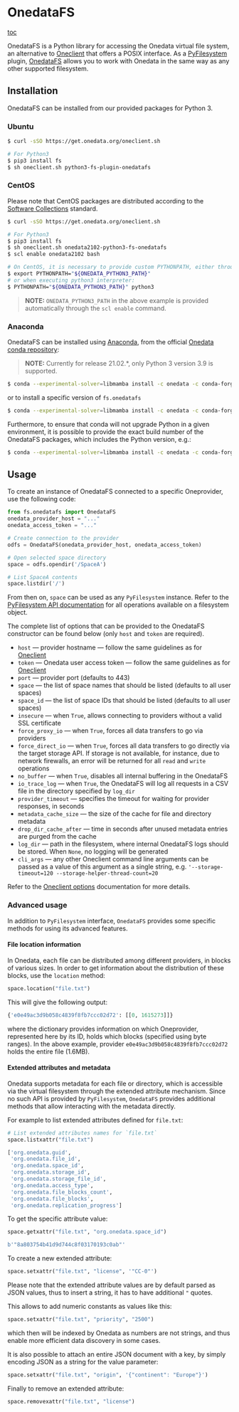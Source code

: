 # OnedataFS

[toc][1]

OnedataFS is a Python library for accessing the Onedata virtual file system,
an alternative to [Oneclient][] that offers a POSIX interface.
As a [PyFilesystem][] plugin, [OnedataFS][fs-onedatafs] allows you
to work with Onedata in the same way as any other supported filesystem.

## Installation

OnedataFS can be installed from our provided packages for Python 3.

### Ubuntu

```bash
$ curl -sSO https://get.onedata.org/oneclient.sh

# For Python3
$ pip3 install fs
$ sh oneclient.sh python3-fs-plugin-onedatafs
```

### CentOS

Please note that CentOS packages are distributed according to the
[Software Collections][] standard.

```bash
$ curl -sSO https://get.onedata.org/oneclient.sh

# For Python3
$ pip3 install fs
$ sh oneclient.sh onedata2102-python3-fs-onedatafs
$ scl enable onedata2102 bash

# On CentOS, it is necessary to provide custom PYTHONPATH, either through export:
$ export PYTHONPATH="${ONEDATA_PYTHON3_PATH}"
# or when executing python3 interpreter:
$ PYTHONPATH="${ONEDATA_PYTHON3_PATH}" python3
```

> **NOTE:** `ONEDATA_PYTHON3_PATH` in the above example is provided
> automatically through the `scl enable` command.

### Anaconda

OnedataFS can be installed using [Anaconda][], from the official
[Onedata conda repository][anaconda onedata]:

> **NOTE:** Currently for release 21.02.\*, only Python 3 version 3.9 is supported.

```bash
$ conda --experimental-solver=libmamba install -c onedata -c conda-forge fs.onedatafs
```

or to install a specific version of `fs.onedatafs`

<!-- TODO VFS-12386 use xRELEASExVERSIONx placeholder instead of fixed version -->

```bash
$ conda --experimental-solver=libmamba install -c onedata -c conda-forge fs.onedatafs=20.02.5
```

Furthermore, to ensure that conda will not upgrade Python in a given environment,
it is possible to provide the exact build number of the OnedataFS packages, which
includes the Python version, e.g.:

<!-- TODO VFS-12386 use xRELEASExVERSIONx placeholder instead of fixed version -->

```bash
$ conda --experimental-solver=libmamba install -c onedata -c conda-forge fs.onedatafs=20.02.5=py36_0
```

## Usage

To create an instance of OnedataFS connected to a specific Oneprovider, use the following code:

```python
from fs.onedatafs import OnedataFS
onedata_provider_host = "..."
onedata_access_token = "..."

# Create connection to the provider
odfs = OnedataFS(onedata_provider_host, onedata_access_token)

# Open selected space directory
space = odfs.opendir('/SpaceA')

# List SpaceA contents
space.listdir('/')
```

From then on, `space` can be used as any `PyFilesystem` instance. Refer
to the [PyFilesystem API documentation][pyfilesystem api]
for all operations available on a filesystem object.

The complete list of options that can be provided to the OnedataFS constructor
can be found below (only `host` and `token` are required).

* `host` — provider hostname — follow the same guidelines as for
  [Oneclient][oneclient usage]
* `token` — Onedata user access token — follow the same guidelines as for
  [Oneclient][oneclient authentication]
* `port` — provider port (defaults to 443)
* `space` — the list of space names that should be listed (defaults to all user spaces)
* `space_id` — the list of space IDs that should be listed (defaults to all user spaces)
* `insecure` — when `True`, allows connecting to providers without a valid SSL certificate
* `force_proxy_io` — when `True`, forces all data transfers to go via providers
* `force_direct_io` — when `True`, forces all data transfers to go directly via
  the target storage API. If storage is not available, for instance, due to
  network firewalls, an error will be returned for all `read` and `write`
  operations
* `no_buffer` — when `True`, disables all internal buffering in the OnedataFS
* `io_trace_log` — when `True`, the OnedataFS will log all requests in a CSV
  file in the directory specified by `log_dir`
* `provider_timeout` — specifies the timeout for waiting for provider responses, in seconds
* `metadata_cache_size` — the size of the cache for file and directory metadata
* `drop_dir_cache_after` — time in seconds after unused metadata entries are
  purged from the cache
* `log_dir` — path in the filesystem, where internal OnedataFS logs should be
  stored. When `None`, no logging will be generated
* `cli_args` — any other Oneclient command line arguments can be passed as a
  value of this argument as a single string, e.g. `'--storage-timeout=120 --storage-helper-thread-count=20`

Refer to the [Oneclient options][] documentation for more details.

### Advanced usage

In addition to `PyFilesystem` interface, `OnedataFS` provides some specific methods
for using its advanced features.

#### File location information

In Onedata, each file can be distributed among different providers,
in blocks of various sizes.  In order to get information about the distribution
of these blocks, use the `location` method:

```python
space.location("file.txt")
```

This will give the following output:

```python
{'e0e49ac3d9b058c4839f8fb7ccc02d72': [[0, 1615273]]}
```

where the dictionary provides information on which Oneprovider, represented here
by its ID, holds which blocks (specified using byte ranges). In the above example,
provider `e0e49ac3d9b058c4839f8fb7ccc02d72` holds the entire file (1.6MB).

#### Extended attributes and metadata

Onedata supports metadata for each file or directory, which is accessible via
the virtual filesystem through the extended attribute mechanism. Since no such
API is provided by `PyFilesystem`, `OnedataFS` provides additional methods that
allow interacting with the metadata directly.

For example to list extended attributes defined for `file.txt`:

```python
# List extended attributes names for `file.txt`
space.listxattr("file.txt")
```

```python
['org.onedata.guid',
 'org.onedata.file_id',
 'org.onedata.space_id',
 'org.onedata.storage_id',
 'org.onedata.storage_file_id',
 'org.onedata.access_type',
 'org.onedata.file_blocks_count',
 'org.onedata.file_blocks',
 'org.onedata.replication_progress']
```

To get the specific attribute value:

```python
space.getxattr("file.txt", "org.onedata.space_id")
```

```python
b'"8a803754b41d9d744c8f03170193c0ab"'
```

To create a new extended attribute:

```python
space.setxattr("file.txt", "license", '"CC-0"')
```

Please note that the extended attribute values are by default parsed as JSON values, thus to insert a string, it has to have additional `"` quotes.

This allows to add numeric constants as values like this:

```python
space.setxattr("file.txt", "priority", "2500")
```

which then will be indexed by Onedata as numbers are not strings, and thus enable
more efficient data discovery in some cases.

It is also possible to attach an entire JSON document with a key, by simply encoding
JSON as a string for the value parameter:

```python
space.setxattr("file.txt", "origin", '{"continent": "Europe"}')
```

Finally to remove an extended attribute:

```python
space.removexattr("file.txt", "license")
```

<!-- references -->

[1]: <>

[oneclient]: oneclient.md

[pyfilesystem]: https://www.pyfilesystem.org/

[fs-onedatafs]: https://github.com/onedata/fs-onedatafs/

[software collections]: https://www.softwarecollections.org/en/

[anaconda]: https://anaconda.org

[anaconda onedata]: https://anaconda.org/onedata

[pyfilesystem api]: https://docs.pyfilesystem.org/en/latest/interface.html

[oneclient usage]: oneclient.md#basic-usage

[oneclient authentication]: oneclient.md#authentication

[oneclient options]: oneclient.md#options
